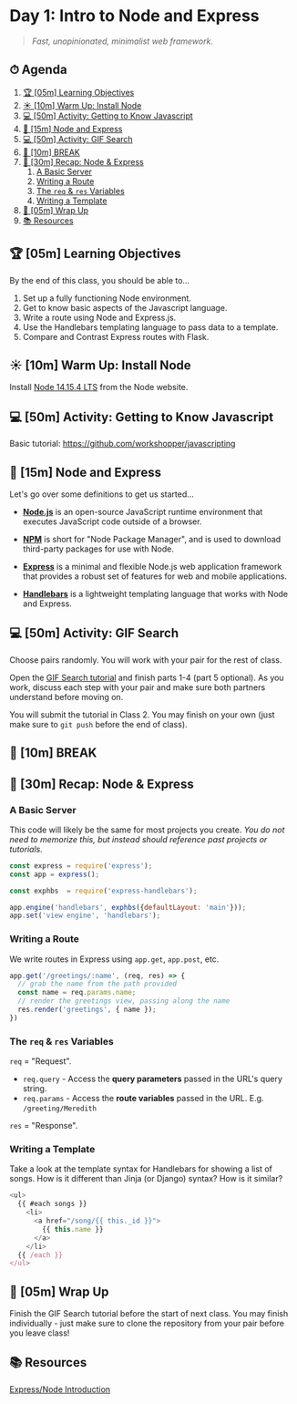 # Day 1: Intro to Node and Express

> _Fast, unopinionated, minimalist web framework._

<!-- omit in toc-->
## ⏱ Agenda

1. [🏆 [05m] Learning Objectives](#%F0%9F%8F%86-05m-learning-objectives)
1. [☀️ [10m] Warm Up: Install Node](#%E2%98%80%EF%B8%8F-10m-warm-up-install-node)
1. [💻 [50m] Activity: Getting to Know Javascript](#%F0%9F%92%BB-50m-activity-getting-to-know-javascript)
1. [📖 [15m] Node and Express](#%F0%9F%93%96-15m-node-and-express)
1. [💻 [50m] Activity: GIF Search](#%F0%9F%92%BB-50m-activity-gif-search)
1. [🌴 [10m] BREAK](#%F0%9F%8C%B4-10m-break)
1. [📖 [30m] Recap: Node & Express](#%F0%9F%93%96-30m-recap-node--express)
   1. [A Basic Server](#a-basic-server)
   1. [Writing a Route](#writing-a-route)
   1. [The `req` & `res` Variables](#the-req--res-variables)
   1. [Writing a Template](#writing-a-template)
1. [🌙 [05m] Wrap Up](#%F0%9F%8C%99-05m-wrap-up)
1. [📚 Resources](#%F0%9F%93%9A-resources)


## 🏆 [05m] Learning Objectives

By the end of this class, you should be able to...

1. Set up a fully functioning Node environment.
1. Get to know basic aspects of the Javascript language.
1. Write a route using Node and Express.js.
1. Use the Handlebars templating language to pass data to a template.
1. Compare and Contrast Express routes with Flask.

## ☀️ [10m] Warm Up: Install Node

Install [Node 14.15.4 LTS](https://nodejs.org/en/) from the Node website.

## 💻 [50m] Activity: Getting to Know Javascript

Basic tutorial: https://github.com/workshopper/javascripting

## 📖 [15m] Node and Express

Let's go over some definitions to get us started...

- [**Node.js**](https://nodejs.org/en/about/) is an open-source JavaScript runtime environment that executes JavaScript code outside of a browser.

- [**NPM**](https://www.npmjs.com/) is short for "Node Package Manager", and is used to download third-party packages for use with Node.

- [**Express**](https://expressjs.com/) is a minimal and flexible Node.js web application framework that provides a robust set of features for web and mobile applications.

- [**Handlebars**](https://handlebarsjs.com/) is a lightweight templating language that works with Node and Express.

<!--
## 📖 [15m] Review of Pair Programming

Pair programming is useful because...

- It will train you to **ask better questions** and **work better on a team**.
- Research shows that the **fastest and most effective way** to learn something is to teach it.

In pair programming, there are 2 roles: **Driver** and **Navigator**. You should switch roles often (every 5-10 minutes).

The **driver** is responsible for...

- Typing the code
- Checking for syntax errors
- Asking questions whenever the next step isn't clear


The **navigator** is responsible for...

- Thinking of what to do next
- Explaining why to proceed a particular way
- Looking up documentation
- Checking for syntax errors

**Both programmers** in a pair should...

- Avoid trying to be 'right' - pick a direction and keep going!
- Intervene if your pair is quiet
- Communicate!!!
- Swap roles frequently
-->


## 💻 [50m] Activity: GIF Search

Choose pairs randomly. You will work with your pair for the rest of class.

Open the [GIF Search tutorial](https://www.makeschool.com/academy/track/gif-search-app-ynu) and finish parts 1-4 (part 5 optional). As you work, discuss each step with your pair and make sure both partners understand before moving on.

You will submit the tutorial in Class 2. You may finish on your own (just make sure to `git push` before the end of class).


## 🌴 [10m] BREAK


## 📖 [30m] Recap: Node & Express

### A Basic Server

This code will likely be the same for most projects you create. *You do not need to memorize this, but instead should reference past projects or tutorials.*

```js
const express = require('express');
const app = express();

const exphbs  = require('express-handlebars');

app.engine('handlebars', exphbs({defaultLayout: 'main'}));
app.set('view engine', 'handlebars');
```

### Writing a Route

We write routes in Express using `app.get`, `app.post`, etc.

```js
app.get('/greetings/:name', (req, res) => {
  // grab the name from the path provided
  const name = req.params.name;
  // render the greetings view, passing along the name
  res.render('greetings', { name });
})
```

### The `req` & `res` Variables

`req` = "Request".

- `req.query` - Access the **query parameters** passed in the URL's query string.
- `req.params` - Access the **route variables** passed in the URL. E.g. `/greeting/Meredith`

`res` = "Response".


### Writing a Template

Take a look at the template syntax for Handlebars for showing a list of songs. How is it different than Jinja (or Django) syntax? How is it similar?

```js
<ul>
  {{ #each songs }}
    <li>
      <a href="/song/{{ this._id }}">
        {{ this.name }}
      </a>
    </li>
  {{ /each }}
</ul>
```

## 🌙 [05m] Wrap Up

Finish the GIF Search tutorial before the start of next class. You may finish individually - just make sure to clone the repository from your pair before you leave class!

## 📚 Resources

[Express/Node Introduction](https://developer.mozilla.org/en-US/docs/Learn/Server-side/Express_Nodejs/Introduction)
